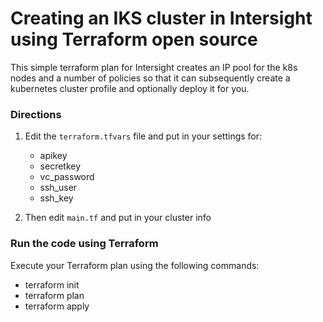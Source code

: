# Creating an IKS cluster in Intersight using Terraform open source

This simple terraform plan for Intersight creates an IP pool for the k8s nodes and a number of policies so that it can subsequently create a kubernetes cluster profile and optionally deploy it for you.

### Directions

1. Edit the `terraform.tfvars` file and put in your settings for:
    - apikey
    - secretkey
    - vc_password  
    - ssh_user     
    - ssh_key

2. Then edit `main.tf` and put in your cluster info

### Run the code using Terraform

Execute your Terraform plan using the following commands:
   - terraform init
   - terraform plan
   - terraform apply
